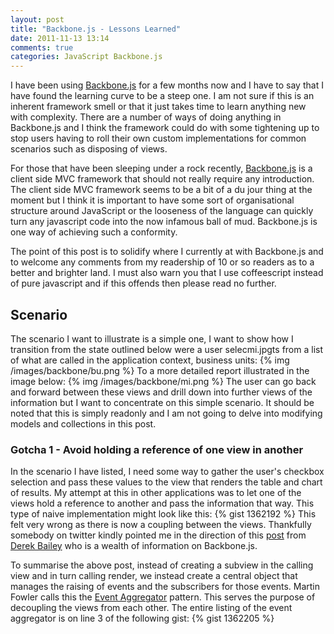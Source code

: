 ```yaml
---
layout: post
title: "Backbone.js - Lessons Learned"
date: 2011-11-13 13:14
comments: true
categories: JavaScript Backbone.js
---
```

I have been using <a href="http://documentcloud.github.com/backbone/" target="_blank">Backbone.js</a> for a few months now and I have to say that I have found the learning curve to be a steep one.  I am not sure if this is an inherent framework smell or that it just takes time to learn anything new with complexity.  There are a number of ways of doing anything in Backbone.js and I think the framework could do with some tightening up to stop users having to roll their own custom implementations for common scenarios such as disposing of views.  

For those that have been sleeping under a rock recently, <a href="http://documentcloud.github.com/backbone/" target="_blank">Backbone.js</a> is a client side MVC framework that should not really require any introduction.  The client side MVC framework seems to be a bit of a du jour thing at the moment but I think it is important to have some sort of organisational structure around JavaScript or the looseness of the language can quickly turn any javascript code into the now infamous ball of mud.  Backbone.js is one way of achieving such a conformity.

The point of this post is to solidify where I currently at with Backbone.js and to welcome any comments from my readership of 10 or so readers as to a better and brighter land.  I must also warn you that I use coffeescript instead of pure javascript and if this offends then please read no further.

## Scenario

The scenario I want to illustrate is a simple one, I want to show how I transition from the state outlined below were a user selecmi.jpgts from a list of what are called in the application context, business units:
{% img /images/backbone/bu.png %}
To a more detailed report illustrated in the image below:
{% img /images/backbone/mi.png %}
The user can go back and forward between these views and drill down into further views of the information but I want to concentrate on this simple scenario.  It should be noted that this is simply readonly and I am not going to delve into modifying models and collections in this post.

###  Gotcha 1 - Avoid holding a reference of one view in another
In the scenario I have listed, I need some way to gather the user's checkbox selection and pass these values to the view that renders the table and chart of results.  My attempt at this in other applications was to let one of the views hold a reference to another and pass the information that way.   This type of naive implementation might look like this:
{% gist 1362192 %}
This felt very wrong as there is now a coupling between the views. Thankfully somebody on twitter kindly pointed me in the direction of this <a href="http://lostechies.com/derickbailey/2011/07/19/references-routing-and-the-event-aggregator-coordinating-views-in-backbone-js/" target="_blank">post</a> from <a href="https://twitter.com/#!/derickbailey" target="_blank">Derek Bailey</a> who is a wealth of information on Backbone.js. 

To summarise the above post, instead of creating a subview in the calling view and in turn calling render, we instead create a central object that manages the raising of events and the subscribers for those events.  Martin Fowler calls this the <a href="http://martinfowler.com/eaaDev/EventAggregator.html">Event Aggregator</a> pattern.  This serves the purpose of decoupling the views from each other.  The entire listing of the event aggregator is on line 3 of the following gist:
{% gist 1362205 %}